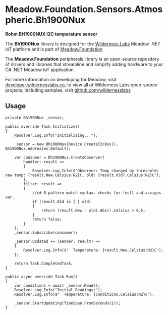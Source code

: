 # Meadow.Foundation.Sensors.Atmospheric.Bh1900Nux

**Rohm BH1900NUX I2C temperature sensor**

The **Bh1900Nux** library is designed for the [Wilderness Labs](www.wildernesslabs.co) Meadow .NET IoT platform and is part of [Meadow.Foundation](https://developer.wildernesslabs.co/Meadow/Meadow.Foundation/)

The **Meadow.Foundation** peripherals library is an open-source repository of drivers and libraries that streamline and simplify adding hardware to your C# .NET Meadow IoT application.

For more information on developing for Meadow, visit [developer.wildernesslabs.co](http://developer.wildernesslabs.co/), to view all of Wilderness Labs open-source projects, including samples, visit [github.com/wildernesslabs](https://github.com/wildernesslabs/)

## Usage

```
private Bh1900Nux _sensor;

public override Task Initialize()
{
    Resolver.Log.Info("Initializing...");

    _sensor = new Bh1900Nux(Device.CreateI2cBus(), Bh1900Nux.Addresses.Default);

    var consumer = Bh1900Nux.CreateObserver(
        handler: result =>
        {
            Resolver.Log.Info($"Observer: Temp changed by threshold; new temp: {result.New.Celsius:N2}C, old: {result.Old?.Celsius:N2}C");
        },
        filter: result =>
        {
            //c# 8 pattern match syntax. checks for !null and assigns var.
            if (result.Old is { } old)
            {
                return (result.New - old).Abs().Celsius > 0.5;
            }
            return false;
        }
    );
    _sensor.Subscribe(consumer);

    _sensor.Updated += (sender, result) =>
    {
        Resolver.Log.Info($"  Temperature: {result.New.Celsius:N2}C");
    };
   
    return Task.CompletedTask;
}

public async override Task Run()
{
    var conditions = await _sensor.Read();
    Resolver.Log.Info("Initial Readings:");
    Resolver.Log.Info($"  Temperature: {conditions.Celsius:N2}C");

    _sensor.StartUpdating(TimeSpan.FromSeconds(1));
}

        
```

